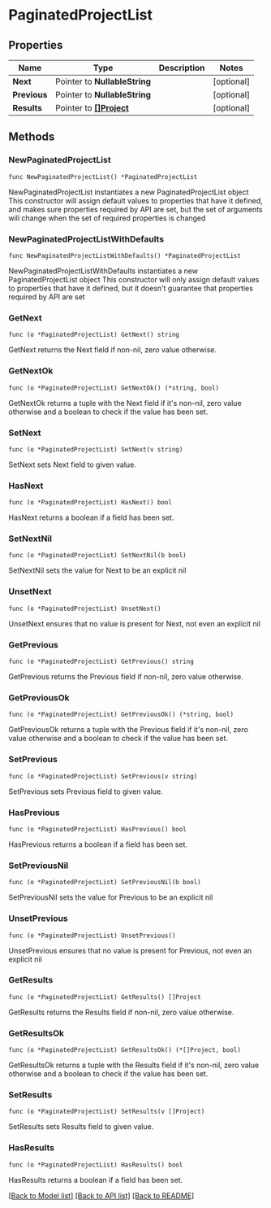 # PaginatedProjectList

## Properties

Name | Type | Description | Notes
------------ | ------------- | ------------- | -------------
**Next** | Pointer to **NullableString** |  | [optional] 
**Previous** | Pointer to **NullableString** |  | [optional] 
**Results** | Pointer to [**[]Project**](Project.md) |  | [optional] 

## Methods

### NewPaginatedProjectList

`func NewPaginatedProjectList() *PaginatedProjectList`

NewPaginatedProjectList instantiates a new PaginatedProjectList object
This constructor will assign default values to properties that have it defined,
and makes sure properties required by API are set, but the set of arguments
will change when the set of required properties is changed

### NewPaginatedProjectListWithDefaults

`func NewPaginatedProjectListWithDefaults() *PaginatedProjectList`

NewPaginatedProjectListWithDefaults instantiates a new PaginatedProjectList object
This constructor will only assign default values to properties that have it defined,
but it doesn't guarantee that properties required by API are set

### GetNext

`func (o *PaginatedProjectList) GetNext() string`

GetNext returns the Next field if non-nil, zero value otherwise.

### GetNextOk

`func (o *PaginatedProjectList) GetNextOk() (*string, bool)`

GetNextOk returns a tuple with the Next field if it's non-nil, zero value otherwise
and a boolean to check if the value has been set.

### SetNext

`func (o *PaginatedProjectList) SetNext(v string)`

SetNext sets Next field to given value.

### HasNext

`func (o *PaginatedProjectList) HasNext() bool`

HasNext returns a boolean if a field has been set.

### SetNextNil

`func (o *PaginatedProjectList) SetNextNil(b bool)`

 SetNextNil sets the value for Next to be an explicit nil

### UnsetNext
`func (o *PaginatedProjectList) UnsetNext()`

UnsetNext ensures that no value is present for Next, not even an explicit nil
### GetPrevious

`func (o *PaginatedProjectList) GetPrevious() string`

GetPrevious returns the Previous field if non-nil, zero value otherwise.

### GetPreviousOk

`func (o *PaginatedProjectList) GetPreviousOk() (*string, bool)`

GetPreviousOk returns a tuple with the Previous field if it's non-nil, zero value otherwise
and a boolean to check if the value has been set.

### SetPrevious

`func (o *PaginatedProjectList) SetPrevious(v string)`

SetPrevious sets Previous field to given value.

### HasPrevious

`func (o *PaginatedProjectList) HasPrevious() bool`

HasPrevious returns a boolean if a field has been set.

### SetPreviousNil

`func (o *PaginatedProjectList) SetPreviousNil(b bool)`

 SetPreviousNil sets the value for Previous to be an explicit nil

### UnsetPrevious
`func (o *PaginatedProjectList) UnsetPrevious()`

UnsetPrevious ensures that no value is present for Previous, not even an explicit nil
### GetResults

`func (o *PaginatedProjectList) GetResults() []Project`

GetResults returns the Results field if non-nil, zero value otherwise.

### GetResultsOk

`func (o *PaginatedProjectList) GetResultsOk() (*[]Project, bool)`

GetResultsOk returns a tuple with the Results field if it's non-nil, zero value otherwise
and a boolean to check if the value has been set.

### SetResults

`func (o *PaginatedProjectList) SetResults(v []Project)`

SetResults sets Results field to given value.

### HasResults

`func (o *PaginatedProjectList) HasResults() bool`

HasResults returns a boolean if a field has been set.


[[Back to Model list]](../README.md#documentation-for-models) [[Back to API list]](../README.md#documentation-for-api-endpoints) [[Back to README]](../README.md)


